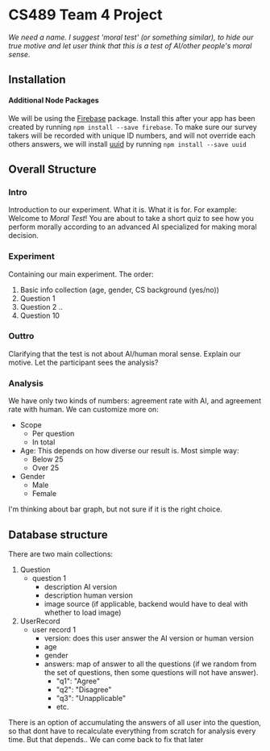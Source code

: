 # CS489 Team 4 Project
*We need a name. I suggest 'moral test' (or something similar), to hide our true motive and let user think that this is a test of AI/other people's moral sense.*

## Installation
#### Additional Node Packages
We will be using the [Firebase](https://www.npmjs.com/package/firebase) package. Install this after your app has been created by running `npm install --save firebase`.
To make sure our survey takers will be recorded with unique ID numbers, and will not override each others answers, we will install [uuid](https://www.npmjs.com/package/uuid) by running `npm install --save uuid`

## Overall Structure
### Intro
Introduction to our experiment. What it is. What it is for. For example:
Welcome to *Moral Test*!
You are about to take a short quiz to see how you perform morally according to an advanced AI specialized for making moral decision.
### Experiment
Containing our main experiment. The order:
1. Basic info collection (age, gender, CS background (yes/no))
2. Question 1
3. Question 2
..  
10. Question 10   
### Outtro
Clarifying that the test is not about AI/human moral sense.
Explain our motive. Let the participant sees the analysis?
### Analysis
We have only two kinds of numbers: agreement rate with AI, and agreement rate with human.
We can customize more on:
- Scope
	- Per question
	- In total
- Age: This depends on how diverse our result is. Most simple way:
	- Below 25
	- Over 25
- Gender
	- Male
	- Female

I'm thinking about bar graph, but not sure if it is the right choice.

## Database structure
There are two main collections:
1. Question
	- question 1
		- description AI version
		- description human version
		- image source (if applicable, backend would have to deal with whether to load image)
2. UserRecord
	- user record 1
		- version: does this user answer the AI version or human version
		- age
		- gender
		- answers: map of answer to all the questions (if we random from the set of questions, then some questions will not have answer).
			- "q1": "Agree"
			- "q2": "Disagree"
			- "q3": "Unapplicable"
			- etc.

There is an option of accumulating the answers of all user into the question,
so that dont have to recalculate everything from scratch for analysis every time.
But that depends..
We can come back to fix that later